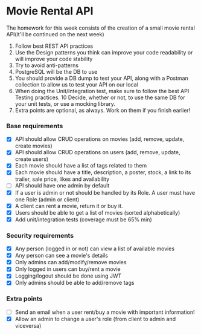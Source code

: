# Movie Rental API

The homework for this week consists of the creation of a small movie rental API(it'll be continued on the next week)

1. Follow best REST API practices
2. Use the Design patterns you think can improve your code readability or will improve your code stability
3. Try to avoid anti-patterns
4. PostgreSQL will be the DB to use
5. You should provide a DB dump to test your API, along with a Postman collection to allow us to test your API on our local
6. When doing the Unit/Integration test, make sure to follow the best API Testing practices.
   10 Decide, whether or not, to use the same DB for your unit tests, or use a mocking library.
7. Extra points are optional, as always. Work on them if you finish earlier!

### Base requirements

- [x] API should allow CRUD operations on movies (add, remove, update, create movies)
- [x] API should allow CRUD operations on users (add, remove, update, create users)
- [x] Each movie should have a list of tags related to them
- [x] Each movie should have a title, description, a poster, stock, a link to its trailer, sale price, likes and availability
- [ ] API should have one admin by default
- [x] If a user is admin or not should be handled by its Role. A user must have one Role (admin or client)
- [x] A client can rent a movie, return it or buy it.
- [x] Users should be able to get a list of movies (sorted alphabetically)
- [x] Add unit/integration tests (coverage must be 65% min)

### Security requirements

- [x] Any person (logged in or not) can view a list of available movies
- [x] Any person can see a movie's details
- [x] Only admins can add/modify/remove movies
- [x] Only logged in users can buy/rent a movie
- [x] Logging/logout should be done using JWT
- [x] Only admins should be able to add/remove tags

### Extra points

- [ ] Send an email when a user rent/buy a movie with important information!
- [x] Allow an admin to change a user's role (from client to admin and viceversa)
